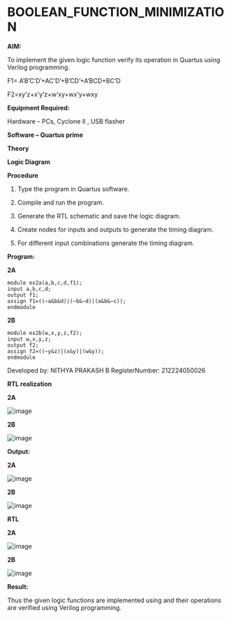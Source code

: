 # BOOLEAN_FUNCTION_MINIMIZATION

**AIM:**

To implement the given logic function verify its operation in Quartus using Verilog programming.

F1= A’B’C’D’+AC’D’+B’CD’+A’BCD+BC’D 

F2=xy’z+x’y’z+w’xy+wx’y+wxy

**Equipment Required:**

Hardware – PCs, Cyclone II , USB flasher

**Software – Quartus prime**

**Theory**

**Logic Diagram**

**Procedure**

1.	Type the program in Quartus software.

2.	Compile and run the program.

3.	Generate the RTL schematic and save the logic diagram.

4.	Create nodes for inputs and outputs to generate the timing diagram.

5.	For different input combinations generate the timing diagram.


**Program:**

**2A**
~~~
module ex2a(a,b,c,d,f1);
input a,b,c,d;
output f1;
assign f1=((~a&b&d)|(~b&~d)|(a&b&~c));
endmodule
~~~

**2B**
~~~
module ex2b(w,x,y,z,f2);
input w,x,y,z;
output f2;
assign f2=((~y&z)|(x&y)|(w&y));
endmodule
~~~

Developed by: NITHYA PRAKASH B
RegisterNumber: 212224050026


**RTL realization**

**2A**

![image](https://github.com/user-attachments/assets/83b4f25f-1657-4928-aad4-877cf9665a06)


**2B**

![image](https://github.com/user-attachments/assets/a314a609-5248-4894-a792-52f8a66acb3b)


**Output:**

**2A**

![image](https://github.com/user-attachments/assets/4627ec07-4607-4bd9-994e-521e97a47a96)


**2B**

![image](https://github.com/user-attachments/assets/84584f87-68b1-47a5-a7a9-5f1dd7fbf29a)

**RTL**

**2A**

![image](https://github.com/user-attachments/assets/27786186-9c58-44fb-a987-eb7a0939ab27)

**2B**

![image](https://github.com/user-attachments/assets/02525fd9-03f1-4334-86f5-585abfbf6c06)


**Result:**

Thus the given logic functions are implemented using and their operations are verified using Verilog programming.
